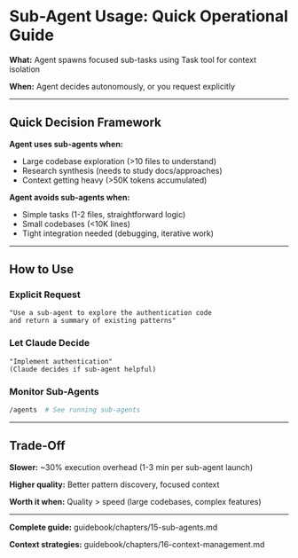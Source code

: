 # Sub-Agent Usage: Quick Operational Guide

**What:** Agent spawns focused sub-tasks using Task tool for context isolation

**When:** Agent decides autonomously, or you request explicitly

---

## Quick Decision Framework

**Agent uses sub-agents when:**
- Large codebase exploration (>10 files to understand)
- Research synthesis (needs to study docs/approaches)
- Context getting heavy (>50K tokens accumulated)

**Agent avoids sub-agents when:**
- Simple tasks (1-2 files, straightforward logic)
- Small codebases (<10K lines)
- Tight integration needed (debugging, iterative work)

---

## How to Use

### Explicit Request
```
"Use a sub-agent to explore the authentication code
and return a summary of existing patterns"
```

### Let Claude Decide
```
"Implement authentication"
(Claude decides if sub-agent helpful)
```

### Monitor Sub-Agents
```bash
/agents  # See running sub-agents
```

---

## Trade-Off

**Slower:** ~30% execution overhead (1-3 min per sub-agent launch)

**Higher quality:** Better pattern discovery, focused context

**Worth it when:** Quality > speed (large codebases, complex features)

---

**Complete guide:** guidebook/chapters/15-sub-agents.md

**Context strategies:** guidebook/chapters/16-context-management.md
